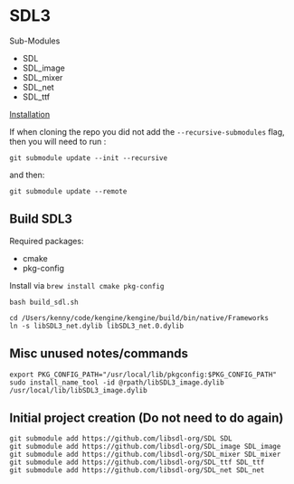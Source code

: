 # SDL3

Sub-Modules
- SDL
- SDL_image
- SDL_mixer
- SDL_net
- SDL_ttf

[Installation](https://wiki.libsdl.org/SDL3/Installation)

If when cloning the repo you did not add the `--recursive-submodules` flag, then you will need to run :

```shell
git submodule update --init --recursive
```

and then:

```shell
git submodule update --remote
```

## Build SDL3

Required packages:
- cmake
- pkg-config

Install via `brew install cmake pkg-config`

```shell
bash build_sdl.sh
```

```shell
cd /Users/kenny/code/kengine/kengine/build/bin/native/Frameworks
ln -s libSDL3_net.dylib libSDL3_net.0.dylib
```

## Misc unused notes/commands

```shell
export PKG_CONFIG_PATH="/usr/local/lib/pkgconfig:$PKG_CONFIG_PATH"
sudo install_name_tool -id @rpath/libSDL3_image.dylib /usr/local/lib/libSDL3_image.dylib
```


## Initial project creation (Do not need to do again)

```shell
git submodule add https://github.com/libsdl-org/SDL SDL
git submodule add https://github.com/libsdl-org/SDL_image SDL_image
git submodule add https://github.com/libsdl-org/SDL_mixer SDL_mixer
git submodule add https://github.com/libsdl-org/SDL_ttf SDL_ttf
git submodule add https://github.com/libsdl-org/SDL_net SDL_net
```
